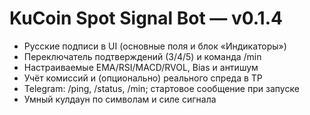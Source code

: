 # KuCoin Spot Signal Bot — v0.1.4

- Русские подписи в UI (основные поля и блок «Индикаторы»)
- Переключатель подтверждений (3/4/5) и команда /min
- Настраиваемые EMA/RSI/MACD/RVOL, Bias и антишум
- Учёт комиссий и (опционально) реального спреда в TP
- Telegram: /ping, /status, /min; стартовое сообщение при запуске
- Умный кулдаун по символам и силе сигнала
